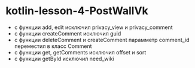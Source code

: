 # kotlin-lesson-4-PostWallVk

- с функции add, edit исключил privacy_view и privacy_comment
- с функции createComment исключил guid
- с функции deleteComment и createComment парамметр comment_id переместил в класс Comment
- с функции get, getComments исключил offset и sort
- с функции getById исключил need_wiki
